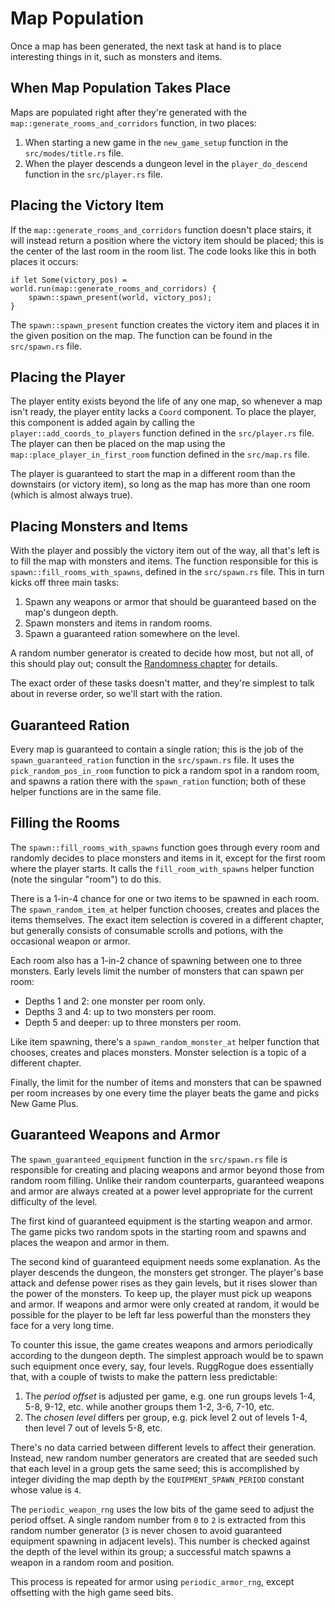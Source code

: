 # Map Population

Once a map has been generated, the next task at hand is to place interesting things in it, such as monsters and items.

## When Map Population Takes Place

Maps are populated right after they're generated with the `map::generate_rooms_and_corridors` function, in two places:

1. When starting a new game in the `new_game_setup` function in the `src/modes/title.rs` file.
2. When the player descends a dungeon level in the `player_do_descend` function in the `src/player.rs` file.

## Placing the Victory Item

If the `map::generate_rooms_and_corridors` function doesn't place stairs, it will instead return a position where the victory item should be placed; this is the center of the last room in the room list.
The code looks like this in both places it occurs:

```rust,ignore
if let Some(victory_pos) = world.run(map::generate_rooms_and_corridors) {
    spawn::spawn_present(world, victory_pos);
}
```

The `spawn::spawn_present` function creates the victory item and places it in the given position on the map.
The function can be found in the `src/spawn.rs` file.

## Placing the Player

The player entity exists beyond the life of any one map, so whenever a map isn't ready, the player entity lacks a `Coord` component.
To place the player, this component is added again by calling the `player::add_coords_to_players` function defined in the `src/player.rs` file.
The player can then be placed on the map using the `map::place_player_in_first_room` function defined in the `src/map.rs` file.

The player is guaranteed to start the map in a different room than the downstairs (or victory item), so long as the map has more than one room (which is almost always true).

## Placing Monsters and Items

With the player and possibly the victory item out of the way, all that's left is to fill the map with monsters and items.
The function responsible for this is `spawn::fill_rooms_with_spawns`, defined in the `src/spawn.rs` file.
This in turn kicks off three main tasks:

1. Spawn any weapons or armor that should be guaranteed based on the map's dungeon depth.
2. Spawn monsters and items in random rooms.
3. Spawn a guaranteed ration somewhere on the level.

A random number generator is created to decide how most, but not all, of this should play out; consult the [Randomness chapter](randomness.md) for details.

The exact order of these tasks doesn't matter, and they're simplest to talk about in reverse order, so we'll start with the ration.

## Guaranteed Ration

Every map is guaranteed to contain a single ration; this is the job of the `spawn_guaranteed_ration` function in the `src/spawn.rs` file.
It uses the `pick_random_pos_in_room` function to pick a random spot in a random room, and spawns a ration there with the `spawn_ration` function; both of these helper functions are in the same file.

## Filling the Rooms

The `spawn::fill_rooms_with_spawns` function goes through every room and randomly decides to place monsters and items in it, except for the first room where the player starts.
It calls the `fill_room_with_spawns` helper function (note the singular "room") to do this.

There is a 1-in-4 chance for one or two items to be spawned in each room.
The `spawn_random_item_at` helper function chooses, creates and places the items themselves.
The exact item selection is covered in a different chapter, but generally consists of consumable scrolls and potions, with the occasional weapon or armor.

Each room also has a 1-in-2 chance of spawning between one to three monsters.
Early levels limit the number of monsters that can spawn per room:

- Depths 1 and 2: one monster per room only.
- Depths 3 and 4: up to two monsters per room.
- Depth 5 and deeper: up to three monsters per room.

Like item spawning, there's a `spawn_random_monster_at` helper function that chooses, creates and places monsters.
Monster selection is a topic of a different chapter.

Finally, the limit for the number of items and monsters that can be spawned per room increases by one every time the player beats the game and picks New Game Plus.

## Guaranteed Weapons and Armor

The `spawn_guaranteed_equipment` function in the `src/spawn.rs` file is responsible for creating and placing weapons and armor beyond those from random room filling.
Unlike their random counterparts, guaranteed weapons and armor are always created at a power level appropriate for the current difficulty of the level.

The first kind of guaranteed equipment is the starting weapon and armor.
The game picks two random spots in the starting room and spawns and places the weapon and armor in them.

The second kind of guaranteed equipment needs some explanation.
As the player descends the dungeon, the monsters get stronger.
The player's base attack and defense power rises as they gain levels, but it rises slower than the power of the monsters.
To keep up, the player must pick up weapons and armor.
If weapons and armor were only created at random, it would be possible for the player to be left far less powerful than the monsters they face for a very long time.

To counter this issue, the game creates weapons and armors periodically according to the dungeon depth.
The simplest approach would be to spawn such equipment once every, say, four levels.
RuggRogue does essentially that, with a couple of twists to make the pattern less predictable:

1. The *period offset* is adjusted per game, e.g. one run groups levels 1-4, 5-8, 9-12, etc. while another groups them 1-2, 3-6, 7-10, etc.
2. The *chosen level* differs per group, e.g. pick level 2 out of levels 1-4, then level 7 out of levels 5-8, etc.

There's no data carried between different levels to affect their generation.
Instead, new random number generators are created that are seeded such that each level in a group gets the same seed; this is accomplished by integer dividing the map depth by the `EQUIPMENT_SPAWN_PERIOD` constant whose value is `4`.

The `periodic_weapon_rng` uses the low bits of the game seed to adjust the period offset.
A single random number from `0` to `2` is extracted from this random number generator (`3` is never chosen to avoid guaranteed equipment spawning in adjacent levels).
This number is checked against the depth of the level within its group; a successful match spawns a weapon in a random room and position.

This process is repeated for armor using `periodic_armor_rng`, except offsetting with the high game seed bits.
